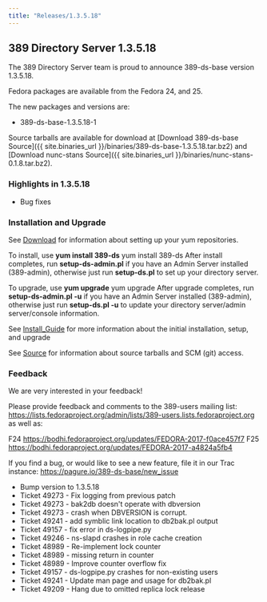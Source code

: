 ```yaml
---
title: "Releases/1.3.5.18"
---
```


389 Directory Server 1.3.5.18
-----------------------------

The 389 Directory Server team is proud to announce 389-ds-base version 1.3.5.18.

Fedora packages are available from the Fedora 24, and 25.

The new packages and versions are:

-   389-ds-base-1.3.5.18-1

Source tarballs are available for download at [Download 389-ds-base Source]({{ site.binaries_url }}/binaries/389-ds-base-1.3.5.18.tar.bz2) and [Download nunc-stans Source]({{ site.binaries_url }}/binaries/nunc-stans-0.1.8.tar.bz2).

### Highlights in 1.3.5.18

-   Bug fixes

### Installation and Upgrade

See [Download](../download.html) for information about setting up your yum repositories.

To install, use **yum install 389-ds** yum install 389-ds After install completes, run **setup-ds-admin.pl** if you have an Admin Server installed (389-admin), otherwise just run **setup-ds.pl** to set up your directory server.

To upgrade, use **yum upgrade** yum upgrade After upgrade completes, run **setup-ds-admin.pl -u** if you have an Admin Server installed (389-admin), otherwise just run **setup-ds.pl -u** to update your directory server/admin server/console information.

See [Install\_Guide](../legacy/install-guide.html) for more information about the initial installation, setup, and upgrade

See [Source](../development/source.html) for information about source tarballs and SCM (git) access.

### Feedback

We are very interested in your feedback!

Please provide feedback and comments to the 389-users mailing list: <https://lists.fedoraproject.org/admin/lists/389-users.lists.fedoraproject.org> as well as: 

F24 <https://bodhi.fedoraproject.org/updates/FEDORA-2017-f0ace457f7>
F25 <https://bodhi.fedoraproject.org/updates/FEDORA-2017-a4824a5fb4>


If you find a bug, or would like to see a new feature, file it in our Trac instance: <https://pagure.io/389-ds-base/new_issue>

- Bump version to 1.3.5.18
- Ticket 49273 - Fix logging from previous patch
- Ticket 49273 - bak2db doesn't operate with dbversion
- Ticket 49273 - crash when DBVERSION is corrupt.
- Ticket 49241 - add symblic link location to db2bak.pl output
- Ticket 49157 - fix error in ds-logpipe.py
- Ticket 49246 - ns-slapd crashes in role cache creation
- Ticket 48989 - Re-implement lock counter
- Ticket 48989 - missing return in counter
- Ticket 48989 - Improve counter overflow fix
- Ticket 49157 - ds-logpipe.py crashes for non-existing users
- Ticket 49241 - Update man page and usage for db2bak.pl
- Ticket 49209 - Hang due to omitted replica lock release

